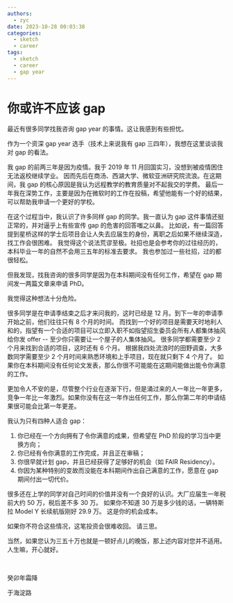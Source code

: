 ```yaml
---
authors:
  - zyc
date: 2023-10-28 00:03:38
categories:
  - sketch
  - career
tags:
  - sketch
  - career
  - gap year
---
```


# 你或许不应该 gap

最近有很多同学找我咨询 gap year 的事情。这让我感到有些担忧。

作为一个资深 gap year 选手（技术上来说我有 gap 三四年），我想在这里谈谈我对 gap 的看法。

我 gap 的前两三年是因为疫情。我于 2019 年 11 月回国实习，没想到被疫情困住无法返校继续学业。
因而先后在商汤、西湖大学、微软亚洲研究院流浪。在这期间，我 gap 的核心原因是我认为远程教学的教育质量对不起我交的学费。
最后一年我在深势工作，主要是因为在微软时的工作在投稿，希望他能有一个好的结果，可以帮助我申请一个更好的学校。

在这个过程当中，我认识了许多同样 gap 的同学。我一直认为 gap 这件事情还挺正常的，并对逼乎上有些宣传 gap 的危害的回答嗤之以鼻。
比如说，有一篇回答提到星桥这样的学士后项目会让人失去应届生的身份，离职之后如果不继续深造，找工作会很困难。
我觉得这个说法荒谬至极。社招也是会参考你的过往经历的，本科毕业一年的自然不会用三五年的标准去要求。
我也参加过一些社招，过的都很轻松。

但我发现，找我咨询的很多同学是因为在本科期间没有任何工作，希望在 gap 期间发一两篇文章来申请 PhD。

我觉得这种想法十分危险。

很多同学是在申请季结束之后才来问我的，这时已经是 12 月。到下一年的申请季开始之前，他们往往只有 8 个月的时间。
而找到一个好的项目是需要天时地利人和的，指望有一个合适的项目可以立即入职不如指望招生委员会所有人都集体抽风给你发 offer -- 至少你只需要让一个屋子的人集体抽风。
很多同学都需要至少 2 个月来找到合适的项目，这时还有 6 个月。
根据我四处流浪时的田野调查，大多数同学需要至少 2 个月时间来熟悉环境和上手项目，现在就只剩下 4 个月了。
如果你在本科期间没有任何论文发表，那么你很不可能能在这期间能做出能令你满意的工作。

更加令人不安的是，尽管整个行业在逐渐下行，但是涌过来的人一年比一年更多，竞争一年比一年激烈。如果你没有在这一年作出任何工作，那么你第二年的申请结果很可能会比第一年更差。

我认为只有四种人适合 gap：

1. 你已经在一个方向拥有了令你满意的成果，但希望在 PhD 阶段的学习当中更换方向；
2. 你已经有令你满意的工作完成，并且正在审稿；
3. 你很早就计划 gap，并且已经获得了足够好的机会（如 FAIR Residency）。
4. 你因为某种特别的变故而没能在本科期间作出自己满意的工作，愿意在 gap 期间付出一切代价。

很多还在上学的同学对自己时间的价值并没有一个良好的认识。大厂应届生一年税前大约 50 万，税后差不多 30 万。
如果你不知道 30 万是多少钱的话，一辆特斯拉 Model Y 长续航版刚好 29.9 万。
这是你的机会成本。

如果你不符合这些情况，这笔投资会很难收回。
请三思。

当然，如果您认为三五十万也就是一顿好点儿的晚饭，那上述内容对您并不适用。
人生嘛，开心就好。

<br>

癸卯年霜降

于海淀路
